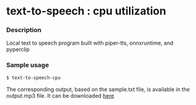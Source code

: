 # text-to-speech : cpu utilization

### Description

Local text to speech program built with piper-tts, onnxruntime, and pyperclip

### Sample usage

```bash
$ text-to-speech-cpu
```

The corresponding output, based on the sample.txt file, is available in the output.mp3 file. It can be downloaded [here](https://github.com/j-p-m-7/text-to-speech-cpu/raw/refs/heads/main/output.mp3)

